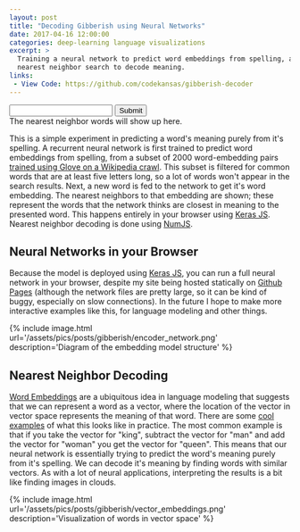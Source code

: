 ```yaml
---
layout: post
title: "Decoding Gibberish using Neural Networks"
date: 2017-04-16 12:00:00
categories: deep-learning language visualizations
excerpt: >
  Training a neural network to predict word embeddings from spelling, and using
  nearest neighbor search to decode meaning.
links:
 - View Code: https://github.com/codekansas/gibberish-decoder
---
```


<div class="panel panel-default">
<div class="panel-heading">
<div class="form-inline">
  <input type="text" class="form-control" placeholder="" aria-label="" aria-describedby="basic-addon1" id="word">
  <button type="submit" class="btn btn-primary mb-2" id="search-button">Submit</button>
</div>
</div>
<div class="panel-body" id="word-display">
The nearest neighbor words will show up here.
</div>
</div>

This is a simple experiment in predicting a word's meaning purely from it's spelling. A recurrent neural network is first trained to predict word embeddings from spelling, from a subset of 2000 word-embedding pairs [trained using Glove on a Wikipedia crawl](https://nlp.stanford.edu/projects/glove/). This subset is filtered for common words that are at least five letters long, so a lot of words won't appear in the search results. Next, a new word is fed to the network to get it's word embedding. The nearest neighbors to that embedding are shown; these represent the words that the network thinks are closest in meaning to the presented word. This happens entirely in your browser using <a href="https://github.com/transcranial/keras-js">Keras JS</a>. Nearest neighbor decoding is done using [NumJS](https://github.com/nicolaspanel/numjs).

## Neural Networks in your Browser

Because the model is deployed using <a href="https://github.com/transcranial/keras-js">Keras JS</a>, you can run a full neural network in your browser, despite my site being hosted statically on [Github Pages](https://pages.github.com/) (although the network files are pretty large, so it can be kind of buggy, especially on slow connections). In the future I hope to make more interactive examples like this, for language modeling and other things.

{% include image.html url='/assets/pics/posts/gibberish/encoder_network.png' description='Diagram of the embedding model structure' %}

## Nearest Neighbor Decoding

[Word Embeddings](https://en.wikipedia.org/wiki/Word_embedding) are a ubiquitous idea in language modeling that suggests that we can represent a word as a vector, where the location of the vector in vector space represents the meaning of that word. There are some [cool examples](https://www.quora.com/What-are-some-interesting-Word2Vec-results) of what this looks like in practice. The most common example is that if you take the vector for "king", subtract the vector for "man" and add the vector for "woman" you get the vector for "queen". This means that our neural network is essentially trying to predict the word's meaning purely from it's spelling. We can decode it's meaning by finding words with similar vectors. As with a lot of neural applications, interpreting the results is a bit like finding images in clouds.

{% include image.html url='/assets/pics/posts/gibberish/vector_embeddings.png' description='Visualization of words in vector space' %}

<script defer src="{{ site.cdn.mathjs }}"></script>
<script defer src="{{ site.cdn.kerasjs-legacy }}"></script>
<script defer src="/assets/posts/gibberish/main.js"></script>
